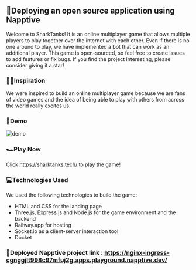 ## 🚀Deploying an open source application using Napptive

Welcome to SharkTanks! It is an online multiplayer game that allows multiple players to play together over the internet with each other. Even if there is no one around to play, we have implemented a bot that can work as an additional player. This game is open-sourced, so feel free to create issues to add features or fix bugs. If you find the project interesting, please consider giving it a star!

### 💪🏻Inspiration
We were inspired to build an online multiplayer game because we are fans of video games and the idea of being able to play with others from across the world really excites us.

### 🚦Demo
![demo](https://d112y698adiu2z.cloudfront.net/photos/production/software_photos/002/338/753/datas/original.png)

### 🏎Play Now
Click https://sharktanks.tech/ to play the game!

### 💻Technologies Used
We used the following technologies to build the game:

- HTML and CSS for the landing page
- Three.js, Express.js and Node.js for the game environment and the backend
- Railway.app for hosting
- Socket.io as a client-server interaction tool
- Docket

### 🚧Deployed Napptive project link : https://nginx-ingress-cgnggjlt998c97mfuj2g.apps.playground.napptive.dev/
